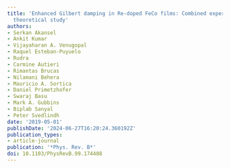 ```yaml
---
title: 'Enhanced Gilbert damping in Re-doped FeCo films: Combined experimental and
  theoretical study'
authors:
- Serkan Akansel
- Ankit Kumar
- Vijayaharan A. Venugopal
- Raquel Esteban-Puyuelo
- Rudra
- Carmine Autieri
- Rimantas Brucas
- Nilamani Behera
- Mauricio A. Sortica
- Daniel Primetzhofer
- Swaraj Basu
- Mark A. Gubbins
- Biplab Sanyal
- Peter Svedlindh
date: '2019-05-01'
publishDate: '2024-06-27T16:20:24.360192Z'
publication_types:
- article-journal
publication: '*Phys. Rev. B*'
doi: 10.1103/PhysRevB.99.174408
---
```

